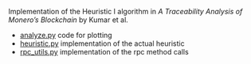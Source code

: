 Implementation of the Heuristic I algorithm in *A Traceability Analysis of Monero’s Blockchain* by Kumar et al.

* [analyze.py](analyze.py) code for plotting
* [heuristic.py](heuristic.py) implementation of the actual heuristic
* [rpc_utils.py](rpc_utils.py) implementation of the rpc method calls
